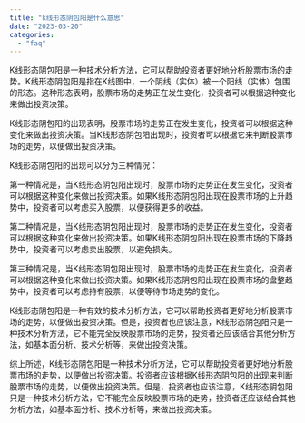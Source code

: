 ```yaml
---
title: "k线形态阴包阳是什么意思"
date: "2023-03-20"
categories: 
  - "faq"
---
```


K线形态阴包阳是一种技术分析方法，它可以帮助投资者更好地分析股票市场的走势。K线形态阴包阳是指在K线图中，一个阴线（实体）被一个阳线（实体）包围的形态。这种形态表明，股票市场的走势正在发生变化，投资者可以根据这种变化来做出投资决策。

K线形态阴包阳的出现表明，股票市场的走势正在发生变化，投资者可以根据这种变化来做出投资决策。当K线形态阴包阳出现时，投资者可以根据它来判断股票市场的走势，以便做出投资决策。

K线形态阴包阳的出现可以分为三种情况：

第一种情况是，当K线形态阴包阳出现时，股票市场的走势正在发生变化，投资者可以根据这种变化来做出投资决策。如果K线形态阴包阳出现在股票市场的上升趋势中，投资者可以考虑买入股票，以便获得更多的收益。

第二种情况是，当K线形态阴包阳出现时，股票市场的走势正在发生变化，投资者可以根据这种变化来做出投资决策。如果K线形态阴包阳出现在股票市场的下降趋势中，投资者可以考虑卖出股票，以避免损失。

第三种情况是，当K线形态阴包阳出现时，股票市场的走势正在发生变化，投资者可以根据这种变化来做出投资决策。如果K线形态阴包阳出现在股票市场的盘整趋势中，投资者可以考虑持有股票，以便等待市场走势的变化。

K线形态阴包阳是一种有效的技术分析方法，它可以帮助投资者更好地分析股票市场的走势，以便做出投资决策。但是，投资者也应该注意，K线形态阴包阳只是一种技术分析方法，它不能完全反映股票市场的走势，投资者还应该结合其他分析方法，如基本面分析、技术分析等，来做出投资决策。

综上所述，K线形态阴包阳是一种技术分析方法，它可以帮助投资者更好地分析股票市场的走势，以便做出投资决策。投资者应该根据K线形态阴包阳的出现来判断股票市场的走势，以便做出投资决策。但是，投资者也应该注意，K线形态阴包阳只是一种技术分析方法，它不能完全反映股票市场的走势，投资者还应该结合其他分析方法，如基本面分析、技术分析等，来做出投资决策。
